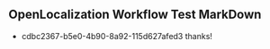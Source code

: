 ## OpenLocalization Workflow Test MarkDown
* cdbc2367-b5e0-4b90-8a92-115d627afed3 
thanks!<!--HONumber=Mar16_HO2-->

